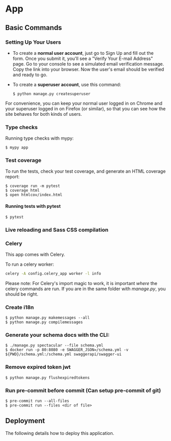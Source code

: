 # App

## Basic Commands

### Setting Up Your Users

- To create a **normal user account**, just go to Sign Up and fill out the form. Once you submit it, you'll see a "Verify Your E-mail Address" page. Go to your console to see a simulated email verification message. Copy the link into your browser. Now the user's email should be verified and ready to go.

- To create a **superuser account**, use this command:

      $ python manage.py createsuperuser

For convenience, you can keep your normal user logged in on Chrome and your superuser logged in on Firefox (or similar), so that you can see how the site behaves for both kinds of users.

### Type checks

Running type checks with mypy:

    $ mypy app

### Test coverage

To run the tests, check your test coverage, and generate an HTML coverage report:

    $ coverage run -m pytest
    $ coverage html
    $ open htmlcov/index.html

#### Running tests with pytest

    $ pytest

### Live reloading and Sass CSS compilation

### Celery

This app comes with Celery.

To run a celery worker:

```bash
celery -A config.celery_app worker -l info
```

Please note: For Celery's import magic to work, it is important _where_ the celery commands are run. If you are in the same folder with _manage.py_, you should be right.

### Create i18n
    $ python manage.py makemessages --all
    $ python manage.py compilemessages

### Generate your schema docs with the CLI:

    $ ./manage.py spectacular --file schema.yml
    $ docker run -p 80:8080 -e SWAGGER_JSON=/schema.yml -v ${PWD}/schema.yml:/schema.yml swaggerapi/swagger-ui

### Remove expired token jwt
    $ python manage.py flushexpiredtokens
### Run pre-commit before commit (Can setup pre-commit of git)
    $ pre-commit run --all-files
    $ pre-commit run --files <dir of file>
## Deployment

The following details how to deploy this application.
